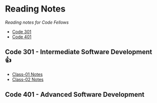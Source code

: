 # Reading Notes
*Reading notes for Code Fellows*
* [Code 301](#code-301---intermediate-software-development)
* [Code 401](#code-401---advanced-software-development)
## Code 301 - Intermediate Software Development 👍
  - [Class-01 Notes](class-01.md)
  - [Class-02 Notes](class-02.md)

## Code 401 - Advanced Software Development

